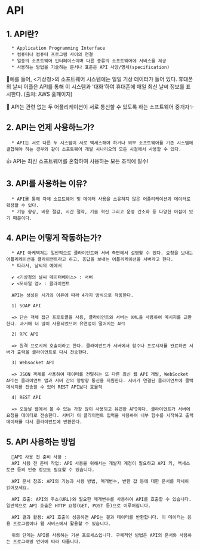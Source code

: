 # API 

## 1. API란?
      * Application Programming Interface
      * 컴퓨터나 컴퓨터 프로그램 사이의 연결
      * 일종의 소프트웨어 인터페이스이며 다른 종류의 소프트웨어에 서비스를 제공
      * 사용하는 방법을 기술하는 문서나 표준은 API 사양/명세(specification)

  🚩예를 들어, <기상청>의 소프트웨어 시스템에는 일일 기상 데이터가 들어 있다. 휴대폰의 날씨 어플은 API를 통해 이 시스템과 '대화'하여 휴대폰에 매일 최신 날씨 정보를 표시한다.  (출처: AWS 홈페이지) 

  💛 API는 관련 없는 두 어플리케이션이 서로 통신할 수 있도록 하는 소프트웨어 중개자✨

## 2. API는 언제 사용하느가?
      * API는 서로 다른 두 시스템이 서로 액세스해야 하거나 외부 소프트웨어를 기존 시스템에 결합해야 하는 경우와 같이 소프트웨어 개발 시나리오의 모든 시점에서 사용할 수 있다. 
👍 API는 최신 소프트웨어를 혼합하여 사용하는 모든 조직에 필수!

## 3. API를 사용하는 이유?
      * API를 통해 자체 소프트웨어 및 데이터 사용을 소유하지 않은 어플리케이션과 데이터로 확장할 수 있다.
      * 기능 향상, 비용 절감, 시간 절약, 기술 혁신 그리고 운영 간소화 등 다양한 이점이 있기 때문이다.

## 4. API는 어떻게 작동하는가?
      * API 아케텍쳐는 일반적으로 클라이언트와 서버 측면에서 설명할 수 있다. 요청을 보내는 어플리케이션을 클라이언트라고 하고, 응답을 보내는 어플리케이션을 서버라고 한다. 
      * 따라서, 날씨의 예에서 
  
      ✔ <기상청의 날씨 데이터베이스> : 서버
      ✔ <모바일 앱> : 클라이언트 

      API는 생성된 시기와 이유에 따라 4가지 방식으로 작동한다. 
  
      1) SOAP API
  
      => 단순 객체 접근 프로토콜을 사용, 클라이언트와 서버는 XML을 사용하여 메시지를 교환한다. 과거에 더 많이 사용되었으며 유연성이 떨어지는 API

      2) RPC API

      => 원격 프로시저 호출이라고 한다. 클라이언트가 서버에서 함수나 프로시저를 완료하면 서버가 출력을 클라이언트로 다시 전송한다. 

      3) Websocket API

      => JSON 객체를 사용하여 데이터를 전달하는 또 다른 최신 웹 API 개발, WebSocket API는 클라이언트 앱과 서버 간의 양방향 통신을 지원한다. 서버가 연결된 클라이언트에 콜백 메시지를 전송할 수 있어 REST API보다 효율적

      4) REST API 

      => 오늘날 웹에서 볼 수 있는 가장 많이 사용되고 유연한 API이다. 클라이언트가 서버에 요청을 데이터로 전송한다. 서버가 이 클라이언트 입력을 사용하여 내부 함수를 시작하고 출력 데이터를 다시 클라이언트에 반환한다.  

## 5. API 사용하는 방법
      💜API 사용 전 준비 사항 : 
      API 사용 전 준비 작업: API 사용을 위해서는 개발자 계정이 필요하고 API 키, 액세스 토큰 등의 인증 정보도 필요할 수 있습니다.

      API 문서 참조: API의 기능과 사용 방법, 매개변수, 반환 값 등에 대한 문서를 자세히 읽어보세요.

      API 호출: API의 주소(URL)와 필요한 매개변수를 사용하여 API를 호출할 수 있습니다. 일반적으로 API 호출은 HTTP 요청(GET, POST 등)으로 이루어집니다.

      API 결과 활용: API 호출이 성공하면 API는 결과 데이터를 반환합니다. 이 데이터는 응용 프로그램이나 웹 서비스에서 활용할 수 있습니다.

      위의 단계는 API를 사용하는 기본 프로세스입니다. 구체적인 방법은 API의 문서와 사용하는 프로그래밍 언어에 따라 다릅니다.  



